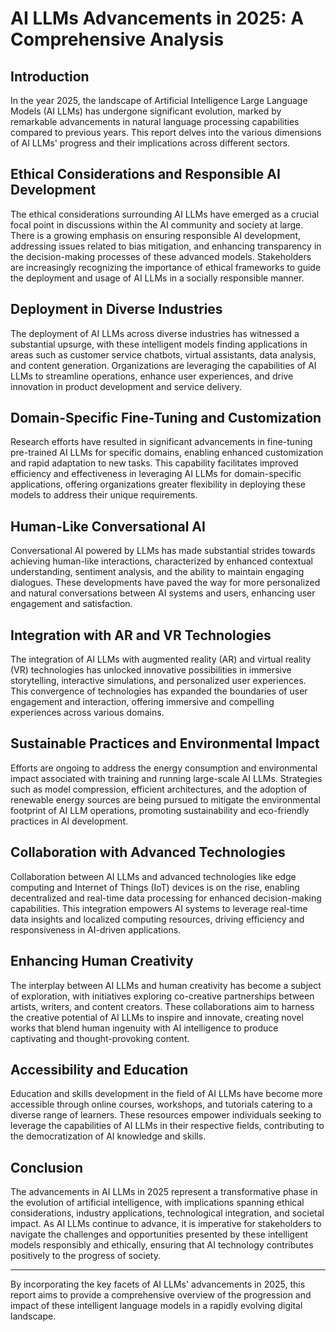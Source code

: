 # **AI LLMs Advancements in 2025: A Comprehensive Analysis**

## Introduction
In the year 2025, the landscape of Artificial Intelligence Large Language Models (AI LLMs) has undergone significant evolution, marked by remarkable advancements in natural language processing capabilities compared to previous years. This report delves into the various dimensions of AI LLMs' progress and their implications across different sectors.

## Ethical Considerations and Responsible AI Development
The ethical considerations surrounding AI LLMs have emerged as a crucial focal point in discussions within the AI community and society at large. There is a growing emphasis on ensuring responsible AI development, addressing issues related to bias mitigation, and enhancing transparency in the decision-making processes of these advanced models. Stakeholders are increasingly recognizing the importance of ethical frameworks to guide the deployment and usage of AI LLMs in a socially responsible manner.

## Deployment in Diverse Industries
The deployment of AI LLMs across diverse industries has witnessed a substantial upsurge, with these intelligent models finding applications in areas such as customer service chatbots, virtual assistants, data analysis, and content generation. Organizations are leveraging the capabilities of AI LLMs to streamline operations, enhance user experiences, and drive innovation in product development and service delivery.

## Domain-Specific Fine-Tuning and Customization
Research efforts have resulted in significant advancements in fine-tuning pre-trained AI LLMs for specific domains, enabling enhanced customization and rapid adaptation to new tasks. This capability facilitates improved efficiency and effectiveness in leveraging AI LLMs for domain-specific applications, offering organizations greater flexibility in deploying these models to address their unique requirements.

## Human-Like Conversational AI
Conversational AI powered by LLMs has made substantial strides towards achieving human-like interactions, characterized by enhanced contextual understanding, sentiment analysis, and the ability to maintain engaging dialogues. These developments have paved the way for more personalized and natural conversations between AI systems and users, enhancing user engagement and satisfaction.

## Integration with AR and VR Technologies
The integration of AI LLMs with augmented reality (AR) and virtual reality (VR) technologies has unlocked innovative possibilities in immersive storytelling, interactive simulations, and personalized user experiences. This convergence of technologies has expanded the boundaries of user engagement and interaction, offering immersive and compelling experiences across various domains.

## Sustainable Practices and Environmental Impact
Efforts are ongoing to address the energy consumption and environmental impact associated with training and running large-scale AI LLMs. Strategies such as model compression, efficient architectures, and the adoption of renewable energy sources are being pursued to mitigate the environmental footprint of AI LLM operations, promoting sustainability and eco-friendly practices in AI development.

## Collaboration with Advanced Technologies
Collaboration between AI LLMs and advanced technologies like edge computing and Internet of Things (IoT) devices is on the rise, enabling decentralized and real-time data processing for enhanced decision-making capabilities. This integration empowers AI systems to leverage real-time data insights and localized computing resources, driving efficiency and responsiveness in AI-driven applications.

## Enhancing Human Creativity
The interplay between AI LLMs and human creativity has become a subject of exploration, with initiatives exploring co-creative partnerships between artists, writers, and content creators. These collaborations aim to harness the creative potential of AI LLMs to inspire and innovate, creating novel works that blend human ingenuity with AI intelligence to produce captivating and thought-provoking content.

## Accessibility and Education
Education and skills development in the field of AI LLMs have become more accessible through online courses, workshops, and tutorials catering to a diverse range of learners. These resources empower individuals seeking to leverage the capabilities of AI LLMs in their respective fields, contributing to the democratization of AI knowledge and skills.

## Conclusion
The advancements in AI LLMs in 2025 represent a transformative phase in the evolution of artificial intelligence, with implications spanning ethical considerations, industry applications, technological integration, and societal impact. As AI LLMs continue to advance, it is imperative for stakeholders to navigate the challenges and opportunities presented by these intelligent models responsibly and ethically, ensuring that AI technology contributes positively to the progress of society.

---
By incorporating the key facets of AI LLMs' advancements in 2025, this report aims to provide a comprehensive overview of the progression and impact of these intelligent language models in a rapidly evolving digital landscape.